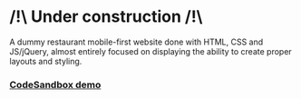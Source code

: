 # /!\ Under construction /!\

A dummy restaurant mobile-first website done with HTML, CSS and JS/jQuery, almost entirely focused on displaying the ability to create proper layouts and styling.

### [CodeSandbox demo](https://codesandbox.io/s/restaurant-9udps)
